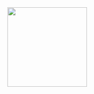 <div>
  <a href="https://github.com/Plekest">
  <img height="180em" src="https://github-readme-stats.app/api?username=Plekest&show_icons=true&theme=dracula&include_allcommits=true&count_private=true"
  <img height="180em" src="https://github-readme-stats.app/api/top-langs/?username=Plekest&layout=compact&langs_count=16&theme=dracula"
</div>
